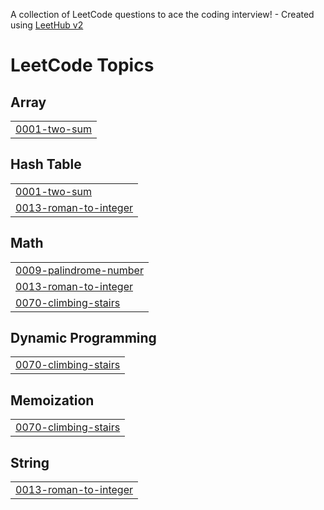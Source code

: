 A collection of LeetCode questions to ace the coding interview! - Created using [LeetHub v2](https://github.com/arunbhardwaj/LeetHub-2.0)
<!---LeetCode Topics Start-->
# LeetCode Topics
## Array
|  |
| ------- |
| [0001-two-sum](https://github.com/MeganMoheb/Flutter_Dart_Course/tree/master/0001-two-sum) |
## Hash Table
|  |
| ------- |
| [0001-two-sum](https://github.com/MeganMoheb/Flutter_Dart_Course/tree/master/0001-two-sum) |
| [0013-roman-to-integer](https://github.com/MeganMoheb/Flutter_Dart_Course/tree/master/0013-roman-to-integer) |
## Math
|  |
| ------- |
| [0009-palindrome-number](https://github.com/MeganMoheb/Flutter_Dart_Course/tree/master/0009-palindrome-number) |
| [0013-roman-to-integer](https://github.com/MeganMoheb/Flutter_Dart_Course/tree/master/0013-roman-to-integer) |
| [0070-climbing-stairs](https://github.com/MeganMoheb/Flutter_Dart_Course/tree/master/0070-climbing-stairs) |
## Dynamic Programming
|  |
| ------- |
| [0070-climbing-stairs](https://github.com/MeganMoheb/Flutter_Dart_Course/tree/master/0070-climbing-stairs) |
## Memoization
|  |
| ------- |
| [0070-climbing-stairs](https://github.com/MeganMoheb/Flutter_Dart_Course/tree/master/0070-climbing-stairs) |
## String
|  |
| ------- |
| [0013-roman-to-integer](https://github.com/MeganMoheb/Flutter_Dart_Course/tree/master/0013-roman-to-integer) |
<!---LeetCode Topics End-->